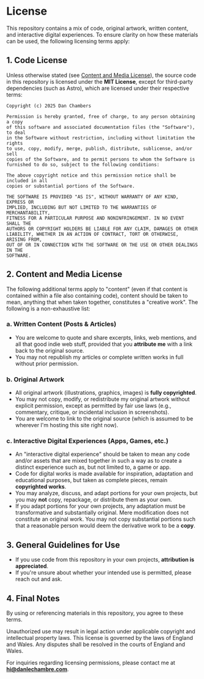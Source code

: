# License

This repository contains a mix of code, original artwork, written content, and interactive digital experiences. To ensure clarity on how these materials can be used, the following licensing terms apply:

## 1. Code License

Unless otherwise stated (see [Content and Media License](#2-content-and-media-license)), the source code in this repository is licensed under the **MIT License**, except for third-party dependencies (such as Astro), which are licensed under their respective terms:

```
Copyright (c) 2025 Dan Chambers

Permission is hereby granted, free of charge, to any person obtaining a copy
of this software and associated documentation files (the "Software"), to deal
in the Software without restriction, including without limitation the rights
to use, copy, modify, merge, publish, distribute, sublicense, and/or sell
copies of the Software, and to permit persons to whom the Software is
furnished to do so, subject to the following conditions:

The above copyright notice and this permission notice shall be included in all
copies or substantial portions of the Software.

THE SOFTWARE IS PROVIDED "AS IS", WITHOUT WARRANTY OF ANY KIND, EXPRESS OR
IMPLIED, INCLUDING BUT NOT LIMITED TO THE WARRANTIES OF MERCHANTABILITY,
FITNESS FOR A PARTICULAR PURPOSE AND NONINFRINGEMENT. IN NO EVENT SHALL THE
AUTHORS OR COPYRIGHT HOLDERS BE LIABLE FOR ANY CLAIM, DAMAGES OR OTHER
LIABILITY, WHETHER IN AN ACTION OF CONTRACT, TORT OR OTHERWISE, ARISING FROM,
OUT OF OR IN CONNECTION WITH THE SOFTWARE OR THE USE OR OTHER DEALINGS IN THE
SOFTWARE.
```

## 2. Content and Media License

The following additional terms apply to "content" (even if that content is contained within a file also containing code), content should be taken to mean, anything that when taken together, constitutes a "creative work". The following is a non-exhaustive list:

### a. Written Content (Posts & Articles)

- You are welcome to quote and share excerpts, links, web mentions, and all that good indie web stuff, provided that you **attribute me** with a link back to the original source.
- You may not republish my articles or complete written works in full without prior permission.

### b. Original Artwork

- All original artwork (illustrations, graphics, images) is **fully copyrighted**.
- You may not copy, modify, or redistribute my original artwork without explicit permission, except as permitted by fair use laws (e.g., commentary, critique, or incidental inclusion in screenshots).
- You are welcome to link to the original source (which is assumed to be wherever I'm hosting this site right now).

### c. Interactive Digital Experiences (Apps, Games, etc.)

- An "interactive digital experience" should be taken to mean any code and/or assets that are mixed together in such a way as to create a distinct experience such as, but not limited to, a game or app.
- Code for digital works is made available for inspiration, adaptation and educational purposes, but taken as complete pieces, remain **copyrighted works**.
- You may analyze, discuss, and adapt portions for your own projects, but you may **not** copy, repackage, or distribute them as your own.
- If you adapt portions for your own projects, any adaptation must be transformative and substantially original. Mere modification does not constitute an original work. You may not copy substantial portions such that a reasonable person would deem the derivative work to be a **copy**.

## 3. General Guidelines for Use

- If you use code from this repository in your own projects, **attribution is appreciated**.
- If you're unsure about whether your intended use is permitted, please reach out and ask.

## 4. Final Notes

By using or referencing materials in this repository, you agree to these terms.

Unauthorized use may result in legal action under applicable copyright and intellectual property laws. This license is governed by the laws of England and Wales. Any disputes shall be resolved in the courts of England and Wales.

For inquiries regarding licensing permissions, please contact me at **hi@danlechambre.com**.
